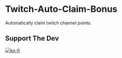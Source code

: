 # Twitch-Auto-Claim-Bonus
Automatically claim twitch channel points.

## Support The Dev
[![ko-fi](https://ko-fi.com/img/githubbutton_sm.svg)](https://ko-fi.com/W7W62KY05)
